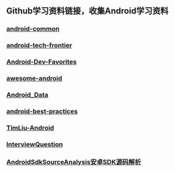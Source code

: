 ## Github学习资料链接，收集Android学习资料

### [android-common](https://github.com/Trinea/android-common)

### [android-tech-frontier](https://github.com/hehonghui/android-tech-frontier)

### [Android-Dev-Favorites](https://github.com/ruijun/Android-Dev-Favorites)

### [awesome-android](https://github.com/snowdream/awesome-android#Maven)

###  [Android_Data ](https://github.com/Freelander/Android_Data)

### [android-best-practices](https://github.com/futurice/android-best-practices)

### [TimLiu-Android](https://github.com/Tim9Liu9/TimLiu-Android)

### [InterviewQuestion](https://github.com/leerduo/InterviewQuestion)

### [AndroidSdkSourceAnalysis安卓SDK源码解析](https://github.com/LittleFriendsGroup/AndroidSdkSourceAnalysis)

